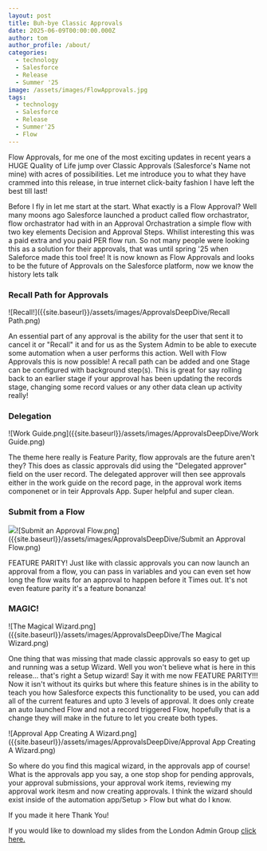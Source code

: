 ```yaml
---
layout: post
title: Buh-bye Classic Approvals
date: 2025-06-09T00:00:00.000Z
author: tom
author_profile: /about/
categories:
  - technology
  - Salesforce
  - Release
  - Summer '25
image: /assets/images/FlowApprovals.jpg
tags:
  - technology
  - Salesforce
  - Release
  - Summer'25
  - Flow
---
```


Flow Approvals, for me one of the most exciting updates in recent years a HUGE Quality of Life jump over Classic Approvals (Salesforce's Name not mine) with acres of possibilities. Let me introduce you to what they have crammed into this release, in true internet click-baity fashion I have left the best till last!

Before I fly in let me start at the start. What exactly is a Flow Approval? Well many moons ago Salesforce launched a product called flow orchastrator, flow orchastrator had with in an Approval Orchastration a simple flow with two key elements Decision and Approval Steps. Whilist interesting this was a paid extra and you paid PER flow run. So not many people were looking this as a solution for their approvals, that was until spring '25 when Saleforce made this tool free! It is now known as Flow Approvals and looks to be the future of Approvals on the Salesforce platform, now we know the history lets talk 

### Recall Path for Approvals

![Recall!]({{site.baseurl}}/assets/images/ApprovalsDeepDive/Recall Path.png)

An essential part of any approval is the ability for the user that sent it to cancel it or "Recall" it and for us as the System Admin to be able to execute some automation when a user performs this action. Well with Flow Approvals this is now possible! A recall path can be added and one Stage can be configured with background step(s). This is great for say rolling back to an earlier stage if your approval has been updating the records stage, changing some record values or any other data clean up activity really!

### Delegation

![Work Guide.png]({{site.baseurl}}/assets/images/ApprovalsDeepDive/Work Guide.png)

The theme here really is Feature Parity, flow approvals are the future aren't they? This does as classic approvals did using the "Delegated approver" field on the user record. The delegated approver will then see approvals either in the work guide on the record page, in the approval work items componenet or in teir Approvals App. Super helpful and super clean.

### Submit from a Flow

![]({{site.baseurl}})![Submit an Approval Flow.png]({{site.baseurl}}/assets/images/ApprovalsDeepDive/Submit an Approval Flow.png)


FEATURE PARITY! Just like with classic approvals you can now launch an approval from a flow, you can pass in variables and you can even set how long the flow waits for an approval to happen before it Times out. It's not even feature parity it's a feature bonanza! 

### MAGIC!

![The Magical Wizard.png]({{site.baseurl}}/assets/images/ApprovalsDeepDive/The Magical Wizard.png)

One thing that was missing that made classic approvals so easy to get up and running was a setup Wizard. Well you won't believe what is here in this release... that's right a Setup wizard! Say it with me now FEATURE PARITY!!! Now it isn't without its quirks but where this feature shines is in the ability to teach you how Salesforce expects this functionality to be used, you can add all of the current features and upto 3 levels of approval. It does only create an auto launched Flow and not a record triggered Flow, hopefully that is a change they will make in the future to let you create both types. 

![Approval App Creating A Wizard.png]({{site.baseurl}}/assets/images/ApprovalsDeepDive/Approval App Creating A Wizard.png)

So where do you find this magical wizard, in the approvals app of course! What is the approvals app you say, a one stop shop for pending approvals, your approval submissions, your approval work items, reviewing my approval work itesm and now creating approvals. I think the wizard should exist inside of the automation app/Setup > Flow but what do I know.

If you made it here Thank You! 

If you would like to download my slides from the London Admin Group  <a href="/assets/download/Summer25-FlowApprovals.pptx" download>click here.</a>


